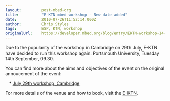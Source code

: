```yaml
---
layout:         post-mbed-org
title:          "E-KTN mbed workshop - New date added"
date:           2010-07-26T11:52:14.000Z
author:         Chris Styles
tags:           ESP, KTN, workshop
originalUrl:    https://developer.mbed.org/blog/entry/EKTN-workshop-14-September1/
---
```


<p class="MsoNormal" style="margin: 0cm 0cm 0pt;">
  Due to the popularity of&nbsp;the workshop in Cambridge on 29th
  July,&nbsp;E-KTN have decided to run this workshop again:
  Portsmouth University, Tuesday 14th September, 09.30.
</p>
<p>
  You can find more about the aims and objectives of the event on
  the original annoucement of the event:
</p>
<p>
  &nbsp;&nbsp; * <a href=
  "http://mbed.org/blog/entry/ESP-KTN-to-run-mbed-workshop----July-291/">
  July 29th workshop, Cambridge</a>
</p>
<p>
  For more details of the venue and how to book, visit the <a href=
  "http://www.electronics-ktn.com/Brokerage/ElectronicsKCEvents/tabid/1491/article/%201563/Default.aspx">
  E-KTN</a>.
</p>
<p>
  &nbsp;
</p>

